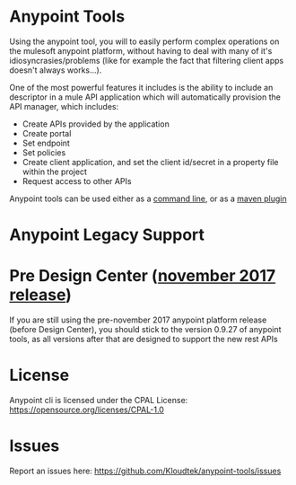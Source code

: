 # Anypoint Tools

Using the anypoint tool, you will to easily perform complex operations on the mulesoft anypoint platform,
without having to deal with many of it's idiosyncrasies/problems (like for example the fact that filtering client apps 
doesn't always works...).

One of the most powerful features it includes is the ability to include an descriptor in a mule API application which
will automatically provision the API manager, which includes:
- Create APIs provided by the application
- Create portal
- Set endpoint
- Set policies
- Create client application, and set the client id/secret in a property file within the project
- Request access to other APIs

Anypoint tools can be used either as a [command line](cli), or as a [maven plugin](maven-plugin)

# Anypoint Legacy Support

# Pre Design Center ([november 2017 release](https://blogs.mulesoft.com/dev/news-dev/anypoint-platform-nov-2017-release/))

If you are still using the pre-november 2017 anypoint platform release (before Design Center), you should stick 
to the version 0.9.27 of anypoint tools, as all versions after that are designed to support the new rest APIs

# License

Anypoint cli is licensed under the CPAL License: https://opensource.org/licenses/CPAL-1.0

# Issues

Report an issues here: https://github.com/Kloudtek/anypoint-tools/issues


